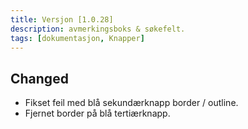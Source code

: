 ```yaml
---
title: Versjon [1.0.28]
description: avmerkingsboks & søkefelt.
tags: [dokumentasjon, Knapper]
---
```


## Changed
- Fikset feil med blå sekundærknapp border / outline.
- Fjernet border på blå tertiærknapp.


